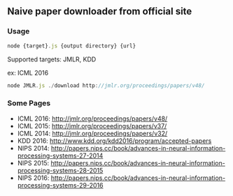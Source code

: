 ## Naive paper downloader from official site

### Usage 
```javascript
node {target}.js {output directory} {url}
```
Supported targets: JMLR, KDD

ex:
ICML 2016
``` javascript
node JMLR.js ./download http://jmlr.org/proceedings/papers/v48/
```


### Some Pages

- ICML 2016: http://jmlr.org/proceedings/papers/v48/
- ICML 2015: http://jmlr.org/proceedings/papers/v37/
- ICML 2014: http://jmlr.org/proceedings/papers/v32/
- KDD 2016: http://www.kdd.org/kdd2016/program/accepted-papers
- NIPS 2014: http://papers.nips.cc/book/advances-in-neural-information-processing-systems-27-2014
- NIPS 2015: http://papers.nips.cc/book/advances-in-neural-information-processing-systems-28-2015
- NIPS 2016: http://papers.nips.cc/book/advances-in-neural-information-processing-systems-29-2016